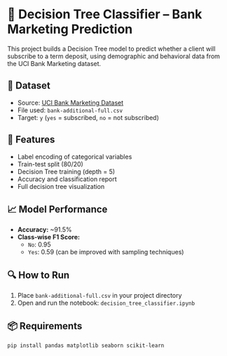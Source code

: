 # 🧠 Decision Tree Classifier – Bank Marketing Prediction

This project builds a Decision Tree model to predict whether a client will subscribe to a term deposit, using demographic and behavioral data from the UCI Bank Marketing dataset.

## 📁 Dataset
- Source: [UCI Bank Marketing Dataset](https://archive.ics.uci.edu/ml/datasets/bank+marketing)
- File used: `bank-additional-full.csv`
- Target: `y` (`yes` = subscribed, `no` = not subscribed)

## 🔧 Features
- Label encoding of categorical variables
- Train-test split (80/20)
- Decision Tree training (depth = 5)
- Accuracy and classification report
- Full decision tree visualization

## 📈 Model Performance
- **Accuracy:** ~91.5%
- **Class-wise F1 Score:**
  - `No`: 0.95
  - `Yes`: 0.59 (can be improved with sampling techniques)

## 🔍 How to Run
1. Place `bank-additional-full.csv` in your project directory
2. Open and run the notebook: `decision_tree_classifier.ipynb`

## 📦 Requirements
```bash
pip install pandas matplotlib seaborn scikit-learn
